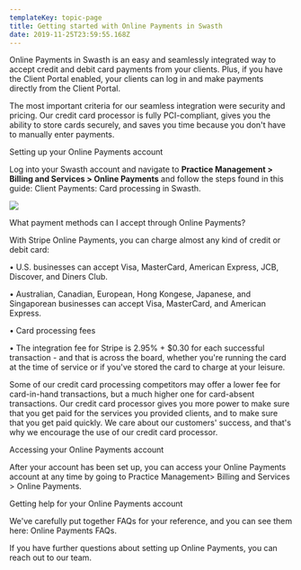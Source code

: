 ```yaml
---
templateKey: topic-page
title: Getting started with Online Payments in Swasth
date: 2019-11-25T23:59:55.168Z
---
```

Online Payments in Swasth is an easy and seamlessly integrated way to accept credit and debit card payments from your clients. Plus, if you have the Client Portal enabled, your clients can log in and make payments directly from the Client Portal. 

The most important criteria for our seamless integration were security and pricing. Our credit card processor is fully PCI-compliant, gives you the ability to store cards securely, and saves you time because you don't have to manually enter payments. 

Setting up your Online Payments account

Log into your Swasth account and navigate to **Practice Management > Billing and Services > Online Payments** and follow the steps found in this guide: Client Payments: Card processing in Swasth.

![](/img/client-billing-and-service_online-payments.png)

What payment methods can I accept through Online Payments?

With Stripe Online Payments, you can charge almost any kind of credit or debit card:

•	U.S. businesses can accept Visa, MasterCard, American Express, JCB, Discover, and Diners Club.

•	Australian, Canadian, European, Hong Kongese, Japanese, and Singaporean businesses can accept Visa, MasterCard, and American Express.

•	Card processing fees

•	The integration fee for Stripe is 2.95% + $0.30 for each successful transaction - and that is across the board, whether you're running the card at the time of service or if you've stored the card to charge at your leisure.



Some of our credit card processing competitors may offer a lower fee for card-in-hand transactions, but a much higher one for card-absent transactions. Our credit card processor gives you more power to make sure that you get paid for the services you provided clients, and to make sure that you get paid quickly. We care about our customers' success, and that's why we encourage the use of our credit card processor.

Accessing your Online Payments account

After your account has been set up, you can access your Online Payments account at any time by going to Practice Management> Billing and Services > Online Payments. 

Getting help for your Online Payments account

We've carefully put together FAQs for your reference, and you can see them here: Online Payments FAQs.

If you have further questions about setting up Online Payments, you can reach out to our team.
